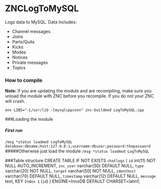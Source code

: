 # ZNCLogToMySQL

Logs data to MySQL. Data includes:

  - Channel messages
  - Joins
  - Parts/Quits
  - Kicks
  - Modes
  - Notices
  - Private messages
  - Topics

### How to compile
**Note:** If you are updating the module and are recompiling, make sure you unload the module with ZNC before you recompile. If you do not your ZNC will crash.

`env LIBS="-L/usr/lib -lmysqlcppconn" znc-buildmod LogToMySQL.cpp`

###Loading the module
##### First run
`/msg *status loadmod LogToMySQL database:dbname;host:127.0.0.1;username:dbuser;password:thepassword`
#####Otherwise just load the module
`/msg *status loadmod LogToMySQL`


###Table structure
    CREATE TABLE IF NOT EXISTS `chatlogs` (
      `id` int(11) NOT NULL AUTO_INCREMENT,
      `znc_user` varchar(50) DEFAULT NULL,
      `type` varchar(20) NOT NULL,
      `target` varchar(50) NOT NULL,
      `identhost` varchar(70) DEFAULT NULL,
      `timestamp` varchar(12) DEFAULT NULL,
      `message` text,
      KEY `Index 1` (`id`)
    ) ENGINE=InnoDB DEFAULT CHARSET=latin1;
